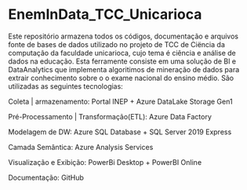 # EnemInData_TCC_Unicarioca

Este repositório armazena todos os códigos, documentação e arquivos fonte de bases de dados utilizado no projeto de TCC de Ciëncia da computação da faculdade unicarioca, cujo tema é ciência e análise de dados na educação. Esta ferramente consiste em uma solução de BI e DataAnalytics que implementa algoritimos de mineração de dados para extrair conhecimento sobre o o exame nacional do ensino médio. São utilizadas as seguintes tecnologias:

Coleta | armazenamento: Portal INEP + Azure DataLake Storage Gen1

Pré-Processamento | Transformação(ETL): Azure Data Factory

Modelagem de DW: Azure SQL Database + SQL Server 2019 Express

Camada Semântica: Azure Analysis Services

Visualização e Exibição: PowerBi Desktop + PowerBI Online

Documentação: GitHub

